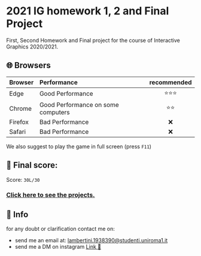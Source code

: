 # 2021 IG homework 1, 2 and Final Project

First, Second Homework and Final project for the course of Interactive Graphics 2020/2021.

## 🌐 Browsers

|Browser|Performance|recommended|
|:---|:---|:---:|
|Edge|Good Performance|⭐⭐⭐|
|Chrome|Good Performance on some computers|⭐⭐|
|Firefox|Bad Performance|❌|
|Safari|Bad Performance|❌|

We also suggest to play the game in full screen (press `F11`)

## 💯 Final score:

Score: `30L/30`

### [Click here to see the projects.](https://lambertinialessandro.github.io/IG-Homeworks_FinalProject/)

## 🙋 Info

for any doubt or clarification contact me on:

-   send me an email at: lambertini.1938390@studenti.uniroma1.it
-   send me a DM on instagram [Link 🔗](https://www.instagram.com/lambertinialessandro/)
